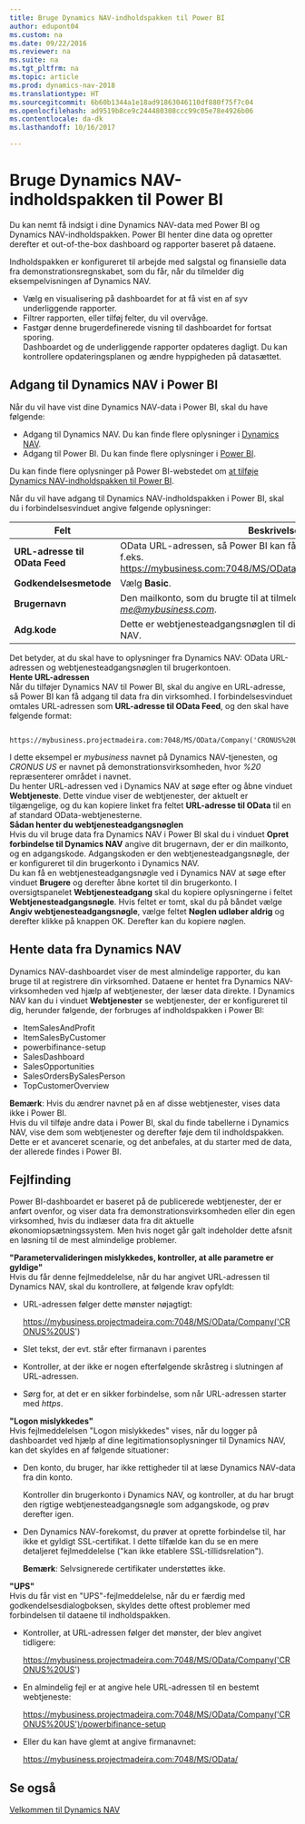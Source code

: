 ```yaml
---
title: Bruge Dynamics NAV-indholdspakken til Power BI
author: edupont04
ms.custom: na
ms.date: 09/22/2016
ms.reviewer: na
ms.suite: na
ms.tgt_pltfrm: na
ms.topic: article
ms.prod: dynamics-nav-2018
ms.translationtype: HT
ms.sourcegitcommit: 6b60b1344a1e18ad91863046110df880f75f7c04
ms.openlocfilehash: ad9519b8ce9c244480308ccc99c05e78e4926b06
ms.contentlocale: da-dk
ms.lasthandoff: 10/16/2017

---
```


# <a name="using-the-dynamics-nav-content-pack-for-power-bi"></a>Bruge Dynamics NAV-indholdspakken til Power BI
Du kan nemt få indsigt i dine Dynamics NAV-data med Power BI og Dynamics NAV-indholdspakken. Power BI henter dine data og opretter derefter et out-of-the-box dashboard og rapporter baseret på dataene.  

Indholdspakken er konfigureret til arbejde med salgstal og finansielle data fra demonstrationsregnskabet, som du får, når du tilmelder dig eksempelvisningen af Dynamics NAV.  

- Vælg en visualisering på dashboardet for at få vist en af syv underliggende rapporter.  
- Filtrer rapporten, eller tilføj felter, du vil overvåge.  
- Fastgør denne brugerdefinerede visning til dashboardet for fortsat sporing.  
Dashboardet og de underliggende rapporter opdateres dagligt. Du kan kontrollere opdateringsplanen og ændre hyppigheden på datasættet.  

## <a name="accessing-dynamics-nav-in-power-bi"></a>Adgang til Dynamics NAV i Power BI
Når du vil have vist dine Dynamics NAV-data i Power BI, skal du have følgende:  

- Adgang til Dynamics NAV. Du kan finde flere oplysninger i [Dynamics NAV](http://go.microsoft.com/fwlink/?LinkID=759714).  
- Adgang til Power BI. Du kan finde flere oplysninger i [Power BI](https://powerbi.microsoft.com).

Du kan finde flere oplysninger på Power BI-webstedet om [at tilføje Dynamics NAV-indholdspakken til Power BI](http://go.microsoft.com/fwlink/?LinkID=760850).  

Når du vil have adgang til Dynamics NAV-indholdspakken i Power BI, skal du i forbindelsesvinduet angive følgende oplysninger:

| Felt       | Beskrivelse              |
|-------------|--------------------------|
|**URL-adresse til OData Feed**|OData URL-adressen, så Power BI kan få adgang til din virksomhed, f.eks. https://mybusiness.com:7048/MS/OData/Company('CRONUS%20US').|
|**Godkendelsesmetode**|Vælg **Basic**.|
|**Brugernavn**|Den mailkonto, som du brugte til at tilmelde dig Dynamics NAV, f.eks. *me@mybusiness.com*.|
|**Adg.kode**|Dette er webtjenesteadgangsnøglen til din brugerkonto i Dynamics NAV.|

Det betyder, at du skal have to oplysninger fra Dynamics NAV: OData URL-adressen og webtjenesteadgangsnøglen til brugerkontoen.  
**Hente URL-adressen**  
Når du tilføjer Dynamics NAV til Power BI, skal du angive en URL-adresse, så Power BI kan få adgang til data fra din virksomhed. I forbindelsesvinduet omtales URL-adressen som **URL-adresse til OData Feed**, og den skal have følgende format:

         https://mybusiness.projectmadeira.com:7048/MS/OData/Company('CRONUS%20US')  
I dette eksempel er *mybusiness* navnet på Dynamics NAV-tjenesten, og *CRONUS US* er navnet på demonstrationsvirksomheden, hvor *%20* repræsenterer området i navnet.   
Du henter URL-adressen ved i Dynamics NAV at søge efter og åbne vinduet **Webtjeneste**. Dette vindue viser de webtjenester, der aktuelt er tilgængelige, og du kan kopiere linket fra feltet **URL-adresse til OData** til en af standard OData-webtjenesterne.  
**Sådan henter du webtjenesteadgangsnøglen**  
Hvis du vil bruge data fra Dynamics NAV i Power BI skal du i vinduet **Opret forbindelse til Dynamics NAV** angive dit brugernavn, der er din mailkonto, og en adgangskode. Adgangskoden er den webtjenesteadgangsnøgle, der er konfigureret til din brugerkonto i Dynamics NAV.  
Du kan få en webtjenesteadgangsnøgle ved i Dynamics NAV at søge efter vinduet **Brugere** og derefter åbne kortet til din brugerkonto. I oversigtspanelet **Webtjenesteadgang** skal du kopiere oplysningerne i feltet **Webtjenesteadgangsnøgle**. Hvis feltet er tomt, skal du på båndet vælge **Angiv webtjenesteadgangsnøgle**, vælge feltet **Nøglen udløber aldrig** og derefter klikke på knappen OK. Derefter kan du kopiere nøglen.  

## <a name="getting-data-from-dynamics-nav"></a>Hente data fra Dynamics NAV
Dynamics NAV-dashboardet viser de mest almindelige rapporter, du kan bruge til at registrere din virksomhed. Dataene er hentet fra Dynamics NAV-virksomheden ved hjælp af webtjenester, der læser data direkte. I Dynamics NAV kan du i vinduet **Webtjenester** se webtjenester, der er konfigureret til dig, herunder følgende, der forbruges af indholdspakken i Power BI:  

- ItemSalesAndProfit  
- ItemSalesByCustomer  
- powerbifinance-setup  
- SalesDashboard  
- SalesOpportunities  
- SalesOrdersBySalesPerson  
- TopCustomerOverview  

**Bemærk**: Hvis du ændrer navnet på en af disse webtjenester, vises data ikke i Power BI.  
Hvis du vil tilføje andre data i Power BI, skal du finde tabellerne i Dynamics NAV, vise dem som webtjenester og derefter føje dem til indholdspakken. Dette er et avanceret scenarie, og det anbefales, at du starter med de data, der allerede findes i Power BI.  

## <a name="troubleshooting"></a>Fejlfinding
Power BI-dashboardet er baseret på de publicerede webtjenester, der er anført ovenfor, og viser data fra demonstrationsvirksomheden eller din egen virksomhed, hvis du indlæser data fra dit aktuelle økonomiopsætningssystem. Men hvis noget går galt indeholder dette afsnit en løsning til de mest almindelige problemer.  

**"Parametervalideringen mislykkedes, kontroller, at alle parametre er gyldige"**  
Hvis du får denne fejlmeddelelse, når du har angivet URL-adressen til Dynamics NAV, skal du kontrollere, at følgende krav opfyldt:  

- URL-adressen følger dette mønster nøjagtigt:

    https://mybusiness.projectmadeira.com:7048/MS/OData/Company('CRONUS%20US')  
- Slet tekst, der evt. står efter firmanavn i parentes  
- Kontroller, at der ikke er nogen efterfølgende skråstreg i slutningen af URL-adressen.  
- Sørg for, at det er en sikker forbindelse, som når URL-adressen starter med *https*.  


**"Logon mislykkedes"**  
Hvis fejlmeddelelsen "Logon mislykkedes" vises, når du logger på dashboardet ved hjælp af dine legitimationsoplysninger til Dynamics NAV, kan det skyldes en af følgende situationer:

* Den konto, du bruger, har ikke rettigheder til at læse Dynamics NAV-data fra din konto.

    Kontroller din brugerkonto i Dynamics NAV, og kontroller, at du har brugt den rigtige webtjenesteadgangsnøgle som adgangskode, og prøv derefter igen.  
* Den Dynamics NAV-forekomst, du prøver at oprette forbindelse til, har ikke et gyldigt SSL-certifikat. I dette tilfælde kan du se en mere detaljeret fejlmeddelelse ("kan ikke etablere SSL-tillidsrelation").

    **Bemærk**: Selvsignerede certifikater understøttes ikke.  


**"UPS"**  
Hvis du får vist en "UPS"-fejlmeddelelse, når du er færdig med godkendelsesdialogboksen, skyldes dette oftest problemer med forbindelsen til dataene til indholdspakken.

* Kontroller, at URL-adressen følger det mønster, der blev angivet tidligere:

    https://mybusiness.projectmadeira.com:7048/MS/OData/Company('CRONUS%20US')  
* En almindelig fejl er at angive hele URL-adressen til en bestemt webtjeneste:

    https://mybusiness.projectmadeira.com:7048/MS/OData/Company('CRONUS%20US')/powerbifinance-setup  
* Eller du kan have glemt at angive firmanavnet:

    https://mybusiness.projectmadeira.com:7048/MS/OData/  


## <a name="see-also"></a>Se også
[Velkommen til Dynamics NAV](across-get-started.md)  

